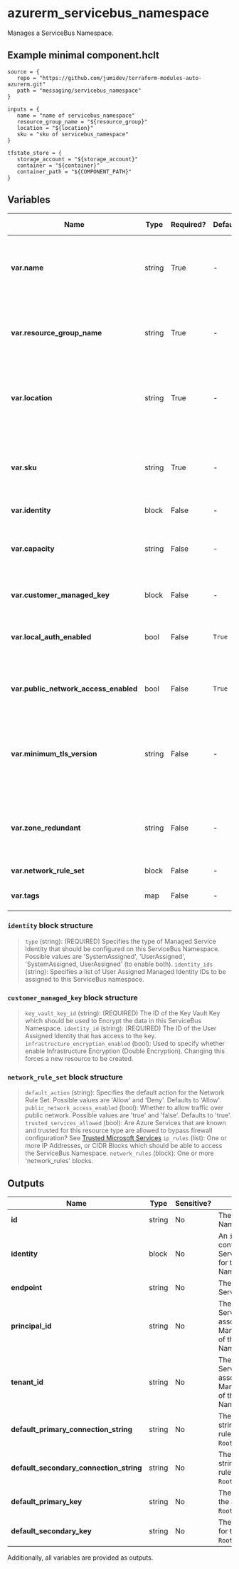 # azurerm_servicebus_namespace

Manages a ServiceBus Namespace.

## Example minimal component.hclt

```hcl
source = {
   repo = "https://github.com/jumidev/terraform-modules-auto-azurerm.git" 
   path = "messaging/servicebus_namespace" 
}

inputs = {
   name = "name of servicebus_namespace" 
   resource_group_name = "${resource_group}" 
   location = "${location}" 
   sku = "sku of servicebus_namespace" 
}

tfstate_store = {
   storage_account = "${storage_account}" 
   container = "${container}" 
   container_path = "${COMPONENT_PATH}" 
}

```

## Variables

| Name | Type | Required? |  Default  |  possible values |  Description |
| ---- | ---- | --------- |  ----------- | ----------- | ----------- |
| **var.name** | string | True | -  |  -  |  Specifies the name of the ServiceBus Namespace resource . Changing this forces a new resource to be created. | 
| **var.resource_group_name** | string | True | -  |  -  |  The name of the resource group in which to Changing this forces a new resource to be created. create the namespace. | 
| **var.location** | string | True | -  |  -  |  Specifies the supported Azure location where the resource exists. Changing this forces a new resource to be created. | 
| **var.sku** | string | True | -  |  -  |  Defines which tier to use. Options are `Basic`, `Standard` or `Premium`. Please note that setting this field to `Premium` will force the creation of a new resource. | 
| **var.identity** | block | False | -  |  -  |  An `identity` block. | 
| **var.capacity** | string | False | -  |  -  |  Specifies the capacity. When `sku` is `Premium`, capacity can be `1`, `2`, `4`, `8` or `16`. When `sku` is `Basic` or `Standard`, capacity can be `0` only. | 
| **var.customer_managed_key** | block | False | -  |  -  |  An `customer_managed_key` block. | 
| **var.local_auth_enabled** | bool | False | `True`  |  -  |  Whether or not SAS authentication is enabled for the Service Bus namespace. Defaults to `true`. | 
| **var.public_network_access_enabled** | bool | False | `True`  |  -  |  Is public network access enabled for the Service Bus Namespace? Defaults to `true`. | 
| **var.minimum_tls_version** | string | False | -  |  `1.0`, `1.1`, `1.2`  |  The minimum supported TLS version for this Service Bus Namespace. Valid values are: `1.0`, `1.1` and `1.2`. The current default minimum TLS version is `1.2`. | 
| **var.zone_redundant** | string | False | -  |  -  |  Whether or not this resource is zone redundant. `sku` needs to be `Premium`. Changing this forces a new resource to be created. | 
| **var.network_rule_set** | block | False | -  |  -  |  An `network_rule_set` block. | 
| **var.tags** | map | False | -  |  -  |  A mapping of tags to assign to the resource. | 

### `identity` block structure

>`type` (string): (REQUIRED) Specifies the type of Managed Service Identity that should be configured on this ServiceBus Namespace. Possible values are 'SystemAssigned', 'UserAssigned', 'SystemAssigned, UserAssigned' (to enable both).
>`identity_ids` (string): Specifies a list of User Assigned Managed Identity IDs to be assigned to this ServiceBus namespace.

### `customer_managed_key` block structure

>`key_vault_key_id` (string): (REQUIRED) The ID of the Key Vault Key which should be used to Encrypt the data in this ServiceBus Namespace.
>`identity_id` (string): (REQUIRED) The ID of the User Assigned Identity that has access to the key.
>`infrastructure_encryption_enabled` (bool): Used to specify whether enable Infrastructure Encryption (Double Encryption). Changing this forces a new resource to be created.

### `network_rule_set` block structure

>`default_action` (string): Specifies the default action for the Network Rule Set. Possible values are 'Allow' and 'Deny'. Defaults to 'Allow'.
>`public_network_access_enabled` (bool): Whether to allow traffic over public network. Possible values are 'true' and 'false'. Defaults to 'true'.
>`trusted_services_allowed` (bool): Are Azure Services that are known and trusted for this resource type are allowed to bypass firewall configuration? See [Trusted Microsoft Services](https://github.com/MicrosoftDocs/azure-docs/blob/master/articles/service-bus-messaging/includes/service-bus-trusted-services.md)
>`ip_rules` (list): One or more IP Addresses, or CIDR Blocks which should be able to access the ServiceBus Namespace.
>`network_rules` (block): One or more 'network_rules' blocks.



## Outputs

| Name | Type | Sensitive? | Description |
| ---- | ---- | --------- | --------- |
| **id** | string | No  | The ServiceBus Namespace ID. | 
| **identity** | block | No  | An `identity` block, which contains the Managed Service Identity information for this ServiceBus Namespace. | 
| **endpoint** | string | No  | The URL to access the ServiceBus Namespace. | 
| **principal_id** | string | No  | The Principal ID for the Service Principal associated with the Managed Service Identity of this ServiceBus Namespace. | 
| **tenant_id** | string | No  | The Tenant ID for the Service Principal associated with the Managed Service Identity of this ServiceBus Namespace. | 
| **default_primary_connection_string** | string | No  | The primary connection string for the authorization rule `RootManageSharedAccessKey`. | 
| **default_secondary_connection_string** | string | No  | The secondary connection string for the authorization rule `RootManageSharedAccessKey`. | 
| **default_primary_key** | string | No  | The primary access key for the authorization rule `RootManageSharedAccessKey`. | 
| **default_secondary_key** | string | No  | The secondary access key for the authorization rule `RootManageSharedAccessKey`. | 

Additionally, all variables are provided as outputs.

